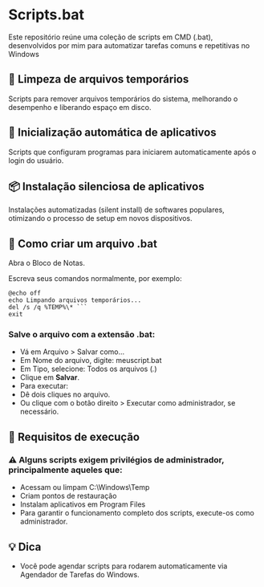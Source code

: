 # Scripts.bat

Este repositório reúne uma coleção de scripts em CMD (.bat), desenvolvidos por mim para automatizar tarefas comuns e repetitivas no Windows

## 🧹 Limpeza de arquivos temporários
Scripts para remover arquivos temporários do sistema, melhorando o desempenho e liberando espaço em disco.

## 🚀 Inicialização automática de aplicativos
Scripts que configuram programas para iniciarem automaticamente após o login do usuário.

## 📦 Instalação silenciosa de aplicativos
Instalações automatizadas (silent install) de softwares populares, otimizando o processo de setup em novos dispositivos.


## 📝 Como criar um arquivo .bat

Abra o Bloco de Notas.

Escreva seus comandos normalmente, por exemplo:

```
@echo off
echo Limpando arquivos temporários...
del /s /q %TEMP%\* ```
exit
```

### Salve o arquivo com a extensão .bat:

- Vá em Arquivo > Salvar como...
- Em Nome do arquivo, digite: meuscript.bat
- Em Tipo, selecione: Todos os arquivos (*.*)
- Clique em **Salvar**.
- Para executar:
- Dê dois cliques no arquivo.
- Ou clique com o botão direito > Executar como administrador, se necessário.

## 🔐 Requisitos de execução

### ⚠️ Alguns scripts exigem privilégios de administrador, principalmente aqueles que:

- Acessam ou limpam C:\Windows\Temp
- Criam pontos de restauração
- Instalam aplicativos em Program Files
- Para garantir o funcionamento completo dos scripts, execute-os como administrador.

## 💡 Dica

- Você pode agendar scripts para rodarem automaticamente via Agendador de Tarefas do Windows.


